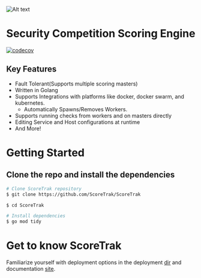 ![Alt text](./images/logo.svg "Logo")

<h1 align="center">Security Competition Scoring Engine</h1>

[![codecov](https://codecov.io/gh/ScoreTrak/ScoreTrak/branch/master/graph/badge.svg?token=WCHRWVG6B0)](https://codecov.io/gh/ScoreTrak/ScoreTrak)

## Key Features

* Fault Tolerant(Supports multiple scoring masters)
* Written in Golang
* Supports Integrations with platforms like docker, docker swarm, and kubernetes.
    * Automatically Spawns/Removes Workers.
* Supports running checks from workers and on masters directly
* Editing Service and Host configurations at runtime
* And More!
# Getting Started

## Clone the repo and install the dependencies
```bash
# Clone ScoreTrak repository
$ git clone https://github.com/ScoreTrak/ScoreTrak

$ cd ScoreTrak

# Install dependencies
$ go mod tidy
```

# Get to know ScoreTrak

Familiarize yourself with deployment options in the deployment [dir](./Deployment/README.md) and documentation [site](https://scoretrak.github.io).

